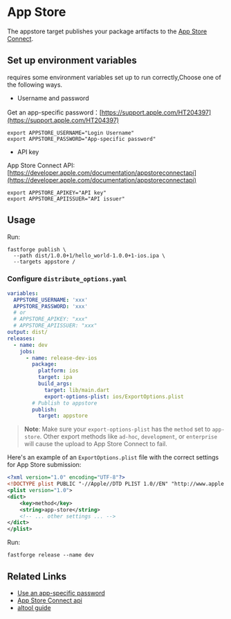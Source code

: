 # App Store

The appstore target publishes your package artifacts to the [App Store Connect](https://appstoreconnect.apple.com/apps).

## Set up environment variables

requires some environment variables set up to run correctly,Choose one of the following ways.

- Username and password

Get an app-specific password：[https://support.apple.com/HT204397](https://support.apple.com/HT204397)

```
export APPSTORE_USERNAME="Login Username"
export APPSTORE_PASSWORD="App-specific password"
```

- API key

App Store Connect API: [https://developer.apple.com/documentation/appstoreconnectapi](https://developer.apple.com/documentation/appstoreconnectapi)

```
export APPSTORE_APIKEY="API key"
export APPSTORE_APIISSUER="API issuer"
```

## Usage

Run:

```
fastforge publish \
  --path dist/1.0.0+1/hello_world-1.0.0+1-ios.ipa \
  --targets appstore /
```

### Configure `distribute_options.yaml`

```yaml
variables:
  APPSTORE_USERNAME: 'xxx'
  APPSTORE_PASSWORD: 'xxx'
  # or
  # APPSTORE_APIKEY: "xxx"
  # APPSTORE_APIISSUER: "xxx"
output: dist/
releases:
  - name: dev
    jobs:
      - name: release-dev-ios
        package:
          platform: ios
          target: ipa
          build_args:
            target: lib/main.dart
            export-options-plist: ios/ExportOptions.plist
        # Publish to appstore
        publish:
          target: appstore
```

> **Note**: Make sure your `export-options-plist` has the `method` set to `app-store`. Other export methods like `ad-hoc`, `development`, or `enterprise` will cause the upload to App Store Connect to fail.

Here's an example of an `ExportOptions.plist` file with the correct settings for App Store submission:

```xml
<?xml version="1.0" encoding="UTF-8"?>
<!DOCTYPE plist PUBLIC "-//Apple//DTD PLIST 1.0//EN" "http://www.apple.com/DTDs/PropertyList-1.0.dtd">
<plist version="1.0">
<dict>
    <key>method</key>
    <string>app-store</string>
    <!-- ... other settings ... -->
</dict>
</plist>
```

Run:

```
fastforge release --name dev
```

## Related Links

- [Use an app-specific password](https://support.apple.com/HT204397)
- [App Store Connect api](https://developer.apple.com/documentation/appstoreconnectapi)
- [altool guide](https://help.apple.com/asc/appsaltool/)

